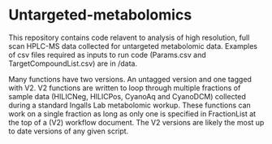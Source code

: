 # Untargeted-metabolomics

This repository contains code relavent to analysis of high resolution, full scan HPLC-MS data collected for untargeted metabolomic data. Examples of csv files required as inputs to run code (Params.csv and TargetCompoundList.csv) are in /data. 

Many functions have two versions.  An untagged version and one tagged with V2.  V2 functions are written to loop through multiple fractions of sample data (HILICNeg, HILICPos, CyanoAq and CyanoDCM) collected during a standard Ingalls Lab metabolomic workup. These functions can work on a single fraction as long as only one is specified in FractionList at the top of a (V2) workflow document.  The V2 versions are likely the most up to date versions of any given script.

